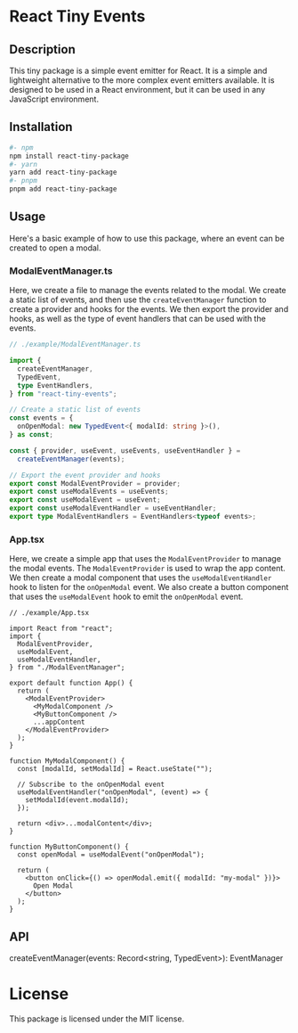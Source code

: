 # React Tiny Events

## Description

This tiny package is a simple event emitter for React. It is a simple and lightweight alternative to the more complex event emitters available. It is designed to be used in a React environment, but it can be used in any JavaScript environment.

## Installation

```bash
#- npm
npm install react-tiny-package
#- yarn
yarn add react-tiny-package
#- pnpm
pnpm add react-tiny-package
```

## Usage
Here's a basic example of how to use this package, where an event can be created to open a modal.

### ModalEventManager.ts
Here, we create a file to manage the events related to the modal. We create a static list of events, and then use the `createEventManager` function to create a provider and hooks for the events. We then export the provider and hooks, as well as the type of event handlers that can be used with the events.

```ts
// ./example/ModalEventManager.ts

import {
  createEventManager,
  TypedEvent,
  type EventHandlers,
} from "react-tiny-events";

// Create a static list of events
const events = {
  onOpenModal: new TypedEvent<{ modalId: string }>(),
} as const;

const { provider, useEvent, useEvents, useEventHandler } =
  createEventManager(events);

// Export the event provider and hooks
export const ModalEventProvider = provider;
export const useModalEvents = useEvents;
export const useModalEvent = useEvent;
export const useModalEventHandler = useEventHandler;
export type ModalEventHandlers = EventHandlers<typeof events>;

```

### App.tsx
Here, we create a simple app that uses the `ModalEventProvider` to manage the modal events. The `ModalEventProvider` is used to wrap the app content. We then create a modal component that uses the `useModalEventHandler` hook to listen for the `onOpenModal` event. We also create a button component that uses the `useModalEvent` hook to emit the `onOpenModal` event.
```tsx
// ./example/App.tsx

import React from "react";
import {
  ModalEventProvider,
  useModalEvent,
  useModalEventHandler,
} from "./ModalEventManager";

export default function App() {
  return (
    <ModalEventProvider>
      <MyModalComponent />
      <MyButtonComponent />
      ...appContent
    </ModalEventProvider>
  );
}

function MyModalComponent() {
  const [modalId, setModalId] = React.useState("");

  // Subscribe to the onOpenModal event
  useModalEventHandler("onOpenModal", (event) => {
    setModalId(event.modalId);
  });

  return <div>...modalContent</div>;
}

function MyButtonComponent() {
  const openModal = useModalEvent("onOpenModal");

  return (
    <button onClick={() => openModal.emit({ modalId: "my-modal" })}>
      Open Modal
    </button>
  );
}

```

## API
createEventManager(events: Record<string, TypedEvent<any>>): EventManager

# License
This package is licensed under the MIT license.
